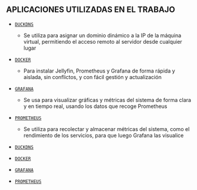 ## APLICACIONES UTILIZADAS EN EL TRABAJO

- [`DUCKDNS`](/MainFolder/info/ddns.md)
  - Se utiliza para asignar un dominio dinámico a la IP de la máquina virtual, permitiendo el acceso remoto al servidor desde cualquier lugar
    
- [`DOCKER`](/MainFolder/info/docker.md)
  - Para instalar Jellyfin, Prometheus y Grafana de forma rápida y aislada, sin conflictos, y con fácil gestión y actualización

- [`GRAFANA`](/MainFolder/info/graf.md)
  - Se usa para visualizar gráficas y métricas del sistema de forma clara y en tiempo real, usando los datos que recoge Prometheus 

- [`PROMETHEUS`](/MainFolder/info/pro.md)
  - Se utiliza para recolectar y almacenar métricas del sistema, como el rendimiento de los servicios, para que luego Grafana las visualice


- [`DUCKDNS`](/MainFolder/info/ddns.md)
- [`DOCKER`](/MainFolder/info/docker.md)
- [`GRAFANA`](/MainFolder/info/graf.md)
- [`PROMETHEUS`](/MainFolder/info/pro.md)
